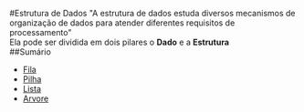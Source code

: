 #Estrutura de Dados
"A estrutura de dados estuda diversos mecanismos de organização de dados para atender diferentes requisitos de processamento"<br>
Ela pode ser dividida em dois pilares o <strong>Dado</strong> e a <strong>Estrutura</strong> 
<br>
##Sumário
* [Fila]()
* [Pilha]()
* [Lista]()
* [Arvore]()



